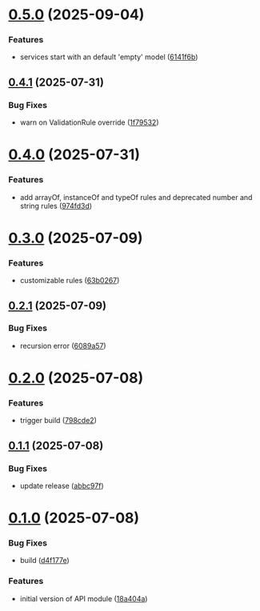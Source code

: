 # [0.5.0](https://github.com/davi-it-projects/turtl-js-api/compare/v0.4.1...v0.5.0) (2025-09-04)


### Features

* services start with an default 'empty' model ([6141f6b](https://github.com/davi-it-projects/turtl-js-api/commit/6141f6b3207706eec68a73cf4e7026d5f4625b64))

## [0.4.1](https://github.com/davi-it-projects/turtl-js-api/compare/v0.4.0...v0.4.1) (2025-07-31)


### Bug Fixes

* warn on ValidationRule override ([1f79532](https://github.com/davi-it-projects/turtl-js-api/commit/1f79532203f19ed7b7dbdd37f6e08c829fb153cb))

# [0.4.0](https://github.com/davi-it-projects/turtl-js-api/compare/v0.3.0...v0.4.0) (2025-07-31)


### Features

* add arrayOf, instanceOf and typeOf rules and deprecated number and string rules ([974fd3d](https://github.com/davi-it-projects/turtl-js-api/commit/974fd3d4dc890c67cb5e726732ac7ae1267f5f1e))

# [0.3.0](https://github.com/davi-it-projects/turtl-js-api/compare/v0.2.1...v0.3.0) (2025-07-09)


### Features

* customizable rules ([63b0267](https://github.com/davi-it-projects/turtl-js-api/commit/63b026711e2514386a488d41216ad8fb49671baf))

## [0.2.1](https://github.com/davi-it-projects/turtl-js-api/compare/v0.2.0...v0.2.1) (2025-07-09)


### Bug Fixes

* recursion error ([6089a57](https://github.com/davi-it-projects/turtl-js-api/commit/6089a57190a6cd2a497addea4a96d78b2afc0e4c))

# [0.2.0](https://github.com/davi-it-projects/turtl-js-api/compare/v0.1.1...v0.2.0) (2025-07-08)


### Features

* trigger build ([798cde2](https://github.com/davi-it-projects/turtl-js-api/commit/798cde27b2e1a7bbf5c65cb4c60e4b7da684d241))

## [0.1.1](https://github.com/davi-it-projects/turtl-js-api/compare/v0.1.0...v0.1.1) (2025-07-08)


### Bug Fixes

* update release ([abbc97f](https://github.com/davi-it-projects/turtl-js-api/commit/abbc97fcdef283cd14e5d7b8952670b0553db229))

# [0.1.0](https://github.com/davi-it-projects/turtl-js-api/compare/v0.0.0...v0.1.0) (2025-07-08)


### Bug Fixes

* build ([d4f177e](https://github.com/davi-it-projects/turtl-js-api/commit/d4f177ee627a89a6427680d7f0e8095335ad46c2))


### Features

* initial version of API module ([18a404a](https://github.com/davi-it-projects/turtl-js-api/commit/18a404a5d4e4796fc2ed740ebcfc1931ef107681))
